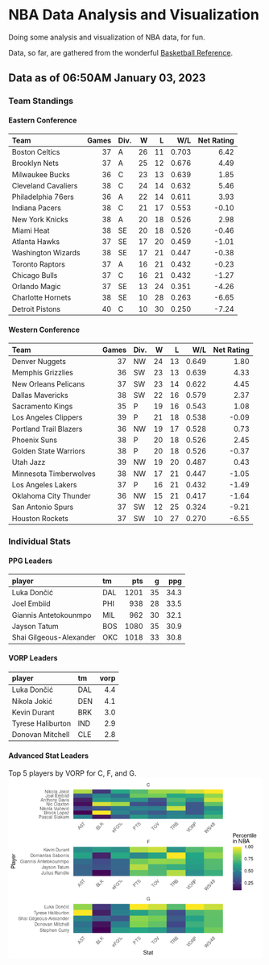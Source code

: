 # NBA Data Analysis and Visualization

Doing some analysis and visualization of NBA data, for fun.

Data, so far, are gathered from the wonderful [Basketball
Reference](https://www.basketball-reference.com/).

## Data as of 06:50AM January 03, 2023

### Team Standings

#### Eastern Conference

| Team                | Games | Div. |   W |   L |   W/L | Net Rating |
|:--------------------|------:|:-----|----:|----:|------:|-----------:|
| Boston Celtics      |    37 | A    |  26 |  11 | 0.703 |       6.42 |
| Brooklyn Nets       |    37 | A    |  25 |  12 | 0.676 |       4.49 |
| Milwaukee Bucks     |    36 | C    |  23 |  13 | 0.639 |       1.85 |
| Cleveland Cavaliers |    38 | C    |  24 |  14 | 0.632 |       5.46 |
| Philadelphia 76ers  |    36 | A    |  22 |  14 | 0.611 |       3.93 |
| Indiana Pacers      |    38 | C    |  21 |  17 | 0.553 |      -0.10 |
| New York Knicks     |    38 | A    |  20 |  18 | 0.526 |       2.98 |
| Miami Heat          |    38 | SE   |  20 |  18 | 0.526 |      -0.46 |
| Atlanta Hawks       |    37 | SE   |  17 |  20 | 0.459 |      -1.01 |
| Washington Wizards  |    38 | SE   |  17 |  21 | 0.447 |      -0.38 |
| Toronto Raptors     |    37 | A    |  16 |  21 | 0.432 |      -0.23 |
| Chicago Bulls       |    37 | C    |  16 |  21 | 0.432 |      -1.27 |
| Orlando Magic       |    37 | SE   |  13 |  24 | 0.351 |      -4.26 |
| Charlotte Hornets   |    38 | SE   |  10 |  28 | 0.263 |      -6.65 |
| Detroit Pistons     |    40 | C    |  10 |  30 | 0.250 |      -7.24 |

#### Western Conference

| Team                   | Games | Div. |   W |   L |   W/L | Net Rating |
|:-----------------------|------:|:-----|----:|----:|------:|-----------:|
| Denver Nuggets         |    37 | NW   |  24 |  13 | 0.649 |       1.80 |
| Memphis Grizzlies      |    36 | SW   |  23 |  13 | 0.639 |       4.33 |
| New Orleans Pelicans   |    37 | SW   |  23 |  14 | 0.622 |       4.45 |
| Dallas Mavericks       |    38 | SW   |  22 |  16 | 0.579 |       2.37 |
| Sacramento Kings       |    35 | P    |  19 |  16 | 0.543 |       1.08 |
| Los Angeles Clippers   |    39 | P    |  21 |  18 | 0.538 |      -0.09 |
| Portland Trail Blazers |    36 | NW   |  19 |  17 | 0.528 |       0.73 |
| Phoenix Suns           |    38 | P    |  20 |  18 | 0.526 |       2.45 |
| Golden State Warriors  |    38 | P    |  20 |  18 | 0.526 |      -0.37 |
| Utah Jazz              |    39 | NW   |  19 |  20 | 0.487 |       0.43 |
| Minnesota Timberwolves |    38 | NW   |  17 |  21 | 0.447 |      -1.05 |
| Los Angeles Lakers     |    37 | P    |  16 |  21 | 0.432 |      -1.49 |
| Oklahoma City Thunder  |    36 | NW   |  15 |  21 | 0.417 |      -1.64 |
| San Antonio Spurs      |    37 | SW   |  12 |  25 | 0.324 |      -9.21 |
| Houston Rockets        |    37 | SW   |  10 |  27 | 0.270 |      -6.55 |

### Individual Stats

#### PPG Leaders

| player                  | tm  |  pts |   g |  ppg |
|:------------------------|:----|-----:|----:|-----:|
| Luka Dončić             | DAL | 1201 |  35 | 34.3 |
| Joel Embiid             | PHI |  938 |  28 | 33.5 |
| Giannis Antetokounmpo   | MIL |  962 |  30 | 32.1 |
| Jayson Tatum            | BOS | 1080 |  35 | 30.9 |
| Shai Gilgeous-Alexander | OKC | 1018 |  33 | 30.8 |

#### VORP Leaders

| player            | tm  | vorp |
|:------------------|:----|-----:|
| Luka Dončić       | DAL |  4.4 |
| Nikola Jokić      | DEN |  4.1 |
| Kevin Durant      | BRK |  3.0 |
| Tyrese Haliburton | IND |  2.9 |
| Donovan Mitchell  | CLE |  2.8 |

#### Advanced Stat Leaders

Top 5 players by VORP for C, F, and G.
![](README_files/figure-gfm/README-unnamed-chunk-7-1.png)<!-- -->
